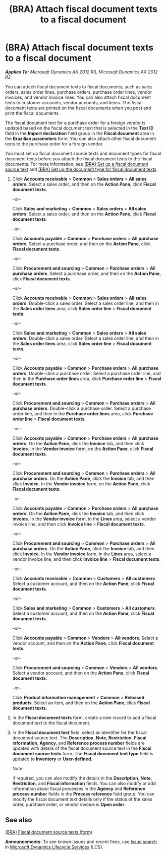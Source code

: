 ﻿---
title: (BRA) Attach fiscal document texts to a fiscal document
TOCTitle: (BRA) Attach fiscal document texts to a fiscal document
ms:assetid: a3cee143-2f9b-43cc-b218-da5825832c40
ms:mtpsurl: https://technet.microsoft.com/en-us/library/JJ710582(v=AX.60)
ms:contentKeyID: 49384471
ms.date: 04/18/2014
mtps_version: v=AX.60
f1_keywords:
- Brazil
- (BRA)
- fiscal document
- fiscal document text
- Attach fiscal document text
---

# (BRA) Attach fiscal document texts to a fiscal document 


_**Applies To:** Microsoft Dynamics AX 2012 R3, Microsoft Dynamics AX 2012 R2_

You can attach fiscal document texts to fiscal documents, such as sales orders, sales order lines, purchase orders, purchase order lines, vendor invoices, and vendor invoice lines. You can also attach fiscal document texts to customer accounts, vendor accounts, and items. The fiscal document texts are printed on the fiscal documents when you post and print the fiscal documents.

The fiscal document text for a purchase order for a foreign vendor is updated based on the fiscal document text that is selected in the **Text ID** field in the **Import declaration** field group in the **Fiscal document** area in the **Brazilian parameters** form. You can also attach other fiscal document texts to the purchase order for a foreign vendor.

You must set up fiscal document source texts and document types for fiscal document texts before you attach the fiscal document texts to the fiscal documents. For more information, see [(BRA) Set up a fiscal document source text](bra-set-up-a-fiscal-document-source-text.md) and [(BRA) Set up the document type for fiscal document texts](bra-set-up-the-document-type-for-fiscal-document-texts.md).

1.  Click **Accounts receivable** \> **Common** \> **Sales orders** \> **All sales orders**. Select a sales order, and then on the **Action Pane**, click **Fiscal document texts**.
    
    –or–
    
    Click **Sales and marketing** \> **Common** \> **Sales orders** \> **All sales orders**. Select a sales order, and then on the **Action Pane**, click **Fiscal document texts**.
    
    –or–
    
    Click **Accounts payable** \> **Common** \> **Purchase orders** \> **All purchase orders**. Select a purchase order, and then on the **Action Pane**, click **Fiscal document texts**.
    
    –or–
    
    Click **Procurement and sourcing** \> **Common** \> **Purchase orders** \> **All purchase orders**. Select a purchase order, and then on the **Action Pane**, click **Fiscal document texts**.
    
    –or–
    
    Click **Accounts receivable** \> **Common** \> **Sales orders** \> **All sales orders**. Double-click a sales order. Select a sales order line, and then in the **Sales order lines** area, click **Sales order line** \> **Fiscal document texts**.
    
    –or–
    
    Click **Sales and marketing** \> **Common** \> **Sales orders** \> **All sales orders**. Double-click a sales order. Select a sales order line, and then in the **Sales order lines** area, click **Sales order line** \> **Fiscal document texts**.
    
    –or–
    
    Click **Accounts payable** \> **Common** \> **Purchase orders** \> **All purchase orders**. Double-click a purchase order. Select a purchase order line, and then in the **Purchase order lines** area, click **Purchase order line** \> **Fiscal document texts**.
    
    –or–
    
    Click **Procurement and sourcing** \> **Common** \> **Purchase orders** \> **All purchase orders**. Double-click a purchase order. Select a purchase order line, and then in the **Purchase order lines** area, click **Purchase order line** \> **Fiscal document texts**.
    
    –or–
    
    Click **Accounts payable** \> **Common** \> **Purchase orders** \> **All purchase orders**. On the **Action Pane**, click the **Invoice** tab, and then click **Invoice**. In the **Vendor invoice** form, on the **Action Pane**, click **Fiscal document texts**.
    
    –or–
    
    Click **Procurement and sourcing** \> **Common** \> **Purchase orders** \> **All purchase orders**. On the **Action Pane**, click the **Invoice** tab, and then click **Invoice**. In the **Vendor invoice** form, on the **Action Pane**, click **Fiscal document texts**.
    
    –or–
    
    Click **Accounts payable** \> **Common** \> **Purchase orders** \> **All purchase orders**. On the **Action Pane**, click the **Invoice** tab, and then click **Invoice**. In the **Vendor invoice** form, in the **Lines** area, select a vendor invoice line, and then click **Invoice line** \> **Fiscal document texts**.
    
    –or–
    
    Click **Procurement and sourcing** \> **Common** \> **Purchase orders** \> **All purchase orders**. On the **Action Pane**, click the **Invoice** tab, and then click **Invoice**. In the **Vendor invoice** form, in the **Lines** area, select a vendor invoice line, and then click **Invoice line** \> **Fiscal document texts**.
    
    –or–
    
    Click **Accounts receivable** \> **Common** \> **Customers** \> **All customers**. Select a customer account, and then on the **Action Pane**, click **Fiscal document texts**.
    
    –or–
    
    Click **Sales and marketing** \> **Common** \> **Customers** \> **All customers**. Select a customer account, and then on the **Action Pane**, click **Fiscal document texts**.
    
    –or–
    
    Click **Accounts payable** \> **Common** \> **Vendors** \> **All vendors**. Select a vendor account, and then on the **Action Pane**, click **Fiscal document texts**.
    
    –or–
    
    Click **Procurement and sourcing** \> **Common** \> **Vendors** \> **All vendors**. Select a vendor account, and then on the **Action Pane**, click **Fiscal document texts**.
    
    –or–
    
    Click **Product information management** \> **Common** \> **Released products**. Select an item, and then on the **Action Pane**, click **Fiscal document texts**.

2.  In the **Fiscal document texts** form, create a new record to add a fiscal document text to the fiscal document.

3.  In the **Fiscal document text** field, select an identifier for the fiscal document source text. The **Description**, **Note**, **Restriction**, **Fiscal information**, **Agency**, and **Reference process number** fields are updated with details of the fiscal document source text in the **Fiscal document source texts** form. The **Fiscal document text type** field is updated to **Inventory** or **User-defined**.
    

    > [!NOTE]
    > <P>If required, you can also modify the details in the <STRONG>Description</STRONG>, <STRONG>Note</STRONG>, <STRONG>Restriction</STRONG>, and <STRONG>Fiscal information</STRONG> fields. You can also modify or add information about fiscal processes in the <STRONG>Agency</STRONG> and <STRONG>Reference process number</STRONG> fields in the <STRONG>Process reference</STRONG> field group. You can modify the fiscal document text details only if the status of the sales order, purchase order, or vendor invoice is <STRONG>Open order</STRONG>.</P>



## See also

[(BRA) Fiscal document source texts (form)](https://technet.microsoft.com/en-us/library/jj663934\(v=ax.60\))

  
**Announcements:** To see known issues and recent fixes, use [Issue search](http://go.microsoft.com/fwlink/?linkid=389258) in [Microsoft Dynamics Lifecycle Services](http://go.microsoft.com/fwlink/?linkid=306505) (LCS).

